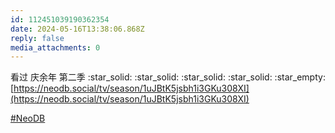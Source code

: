 ```yaml
---
id: 112451039190362354
date: 2024-05-16T13:38:06.868Z
reply: false
media_attachments: 0
---
```


看过 庆余年 第二季 :star_solid: :star_solid: :star_solid: :star_solid: :star_empty:   
[https://neodb.social/tv/season/1uJBtK5jsbh1i3GKu308XI](https://neodb.social/tv/season/1uJBtK5jsbh1i3GKu308XI)

[#NeoDB](https://e5n.cc/tags/NeoDB)

